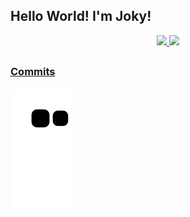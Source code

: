 ## Hello World! I'm Joky!

<div align="center">
  <a href="https://github.com/FelipeO16">
  <img height="150em" src="https://github-readme-stats.vercel.app/api?username=FelipeO16&show_icons=true&theme=rose_pine&include_all_commits=true&count_private=true"/>
  <img height="150em" src="https://github-readme-stats.vercel.app/api/top-langs/?username=FelipeO16&layout=compact&langs_count=7&theme=rose_pine"/>
</div>
  
  ##
  
### Commits
![Snake animation](https://github.com/FelipeO16/FelipeO16/blob/output/github-contribution-grid-snake.svg)

<!--
**FelipeO16/FelipeO16** is a ✨ _special_ ✨ repository because its `README.md` (this file) appears on your GitHub profile.

Here are some ideas to get you started:

- 🔭 I’m currently working on ...
- 🌱 I’m currently learning ...
- 👯 I’m looking to collaborate on ...
- 🤔 I’m looking for help with ...
- 💬 Ask me about ...
- 📫 How to reach me: ...
- 😄 Pronouns: ...
- ⚡ Fun fact: ...
-->

